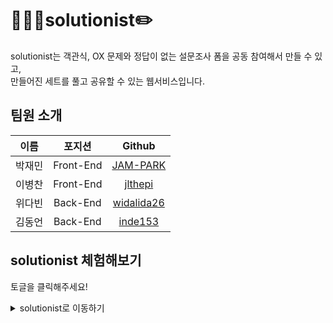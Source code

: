 # 🧑🏻‍🎓solutionist✏️

solutionist는 객관식, OX 문제와 정답이 없는 설문조사 폼을 공동 참여해서 만들 수 있고,  
만들어진 세트를 풀고 공유할 수 있는 웹서비스입니다.

## 팀원 소개
|**이름**|포지션|Github|
|:---:|:---:|:---:|
|박재민|Front-End|[JAM-PARK](https://github.com/JAM-PARK)|
|이병찬|Front-End|[jlthepi](https://github.com/jlthepi)|
|위다빈|Back-End|[widalida26](https://github.com/widalida26)|
|김동언|Back-End|[inde153](https://github.com/inde153)|

## solutionist 체험해보기
토글을 클릭해주세요!
<details>
<summary>solutionist로 이동하기</summary>
<div markdown="1">
  
  <p>업데이트 예정</p>
</div>
</details>
